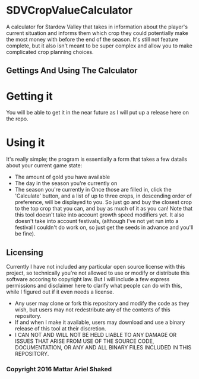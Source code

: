 # SDVCropValueCalculator
A calculator for Stardew Valley that takes in information about the player's current situation and informs them which crop they could potentially make the most money with before the end of the season.
It's still not feature complete, but it also isn't meant to be super complex and allow you to make complicated crop planning choices.

## Gettings And Using The Calculator

# Getting it
You will be able to get it in the near future as I will put up a release here on the repo.

# Using it
It's really simple; the program is essentially a form that takes a few datails about your current game state:
* The amount of gold you have available
* The day in the season you're currently on
* The season you're currently in
Once those are filled in, click the 'Calculate' button, and a list of up to three crops, in descending order of preference, will be displayed to you.
So just go and buy the closest crop to the top crop that you can, and buy as much of it as you can!
Note that this tool doesn't take into account growth speed modifiers yet.
It also doesn't take into account festivals, (although I've not yet run into a festival I couldn't do work on, so just get the seeds in advance and you'll be fine).

## Licensing
Currently I have not included any particular open source license with this project, so technically you're not allowed to use or modify or distribute this software accoring to copyright law.
But I will include a few express permissions and disclaimer here to clarify what people can do with this, while I figured out if it even needs a license.

* Any user may clone or fork this repository and modify the code as they wish, but users may not redestribute any of the contents of this repository.
* If and when I make it available, users may download and use a binary release of this tool at their discretion.
* I CAN NOT AND WILL NOT BE HELD LIABLE TO ANY DAMAGE OR ISSUES THAT ARISE FROM USE OF THE SOURCE CODE, DOCUMENTATION, OR ANY AND ALL BINARY FILES INCLUDED IN THIS REPOSITORY.

### Copyright 2016 Mattar Ariel Shaked
